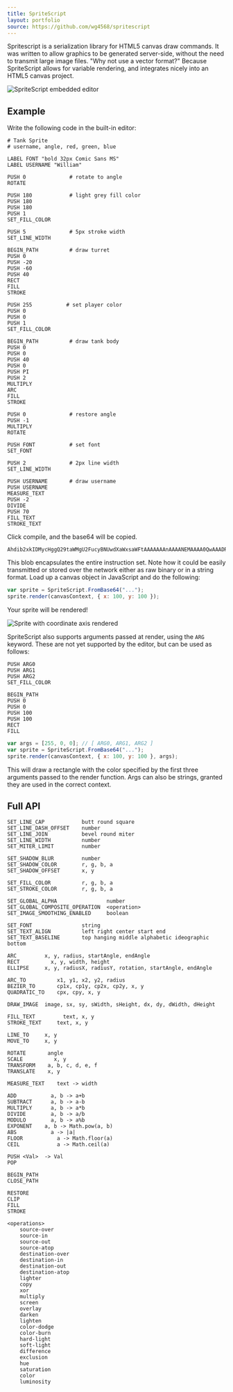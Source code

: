 ```yaml
---
title: SpriteScript
layout: portfolio
source: https://github.com/wg4568/spritescript
---
```


Spritescript is a serialization library for HTML5 canvas draw commands. It was written to allow graphics to be generated server-side, without the need to transmit large image files. "Why not use a vector format?" Because SpriteScript allows for variable rendering, and integrates nicely into an HTML5 canvas project.

![SpriteScript embedded editor](https://gardna.net/f/cdn/spritescript/editor.png)

## Example

Write the following code in the built-in editor:

```
# Tank Sprite
# username, angle, red, green, blue

LABEL FONT "bold 32px Comic Sans MS"
LABEL USERNAME "William"

PUSH 0              # rotate to angle
ROTATE

PUSH 180            # light grey fill color
PUSH 180
PUSH 180
PUSH 1
SET_FILL_COLOR

PUSH 5              # 5px stroke width
SET_LINE_WIDTH

BEGIN_PATH          # draw turret
PUSH 0
PUSH -20
PUSH -60
PUSH 40
RECT
FILL
STROKE

PUSH 255           # set player color
PUSH 0
PUSH 0
PUSH 1
SET_FILL_COLOR

BEGIN_PATH          # draw tank body
PUSH 0
PUSH 0
PUSH 40
PUSH 0
PUSH PI
PUSH 2
MULTIPLY
ARC
FILL
STROKE

PUSH 0              # restore angle
PUSH -1
MULTIPLY
ROTATE

PUSH FONT           # set font
SET_FONT

PUSH 2              # 2px line width
SET_LINE_WIDTH

PUSH USERNAME       # draw username
PUSH USERNAME
MEASURE_TEXT
PUSH -2
DIVIDE
PUSH 70
FILL_TEXT
STROKE_TEXT
```

Click compile, and the base64 will be copied.

```
Ahdib2xkIDMycHggQ29taWMgU2FucyBNUwdXaWxsaWFtAAAAAAAnAAAANEMAAAA0QwAAADRDAAAAgD8UAAAAoEAPLAAAAAAAAAAAoMEAAABwwgAAACBCHTAxAAAAf0MAAAAAAAAAAAAAAAAAgD8ULAAAAAAAAAAAAAAAAAAgQgAAAAAAANsPSUAAAAAAQAUcMDEAAAAAAAAAAIC/BScAAAAAABkAAAAAQA8AAACAPwAAAIA/KwAAAADABgAAAIxCIyQ=
```

This blob encapsulates the entire instruction set. Note how it could be easily transmitted or stored over the network either as raw binary or in a string format. Load up a canvas object in JavaScript and do the following:

```javascript
var sprite = SpriteScript.FromBase64("...");
sprite.render(canvasContext, { x: 100, y: 100 });
```

Your sprite will be rendered!

![Sprite with coordinate axis rendered](https://gardna.net/f/cdn/spritescript/william.png)

SpriteScript also supports arguments passed at render, using the `ARG` keyword. These are not yet supported by the editor, but can be used as follows:

```
PUSH ARG0
PUSH ARG1
PUSH ARG2
SET_FILL_COLOR

BEGIN_PATH
PUSH 0
PUSH 0
PUSH 100
PUSH 100
RECT
FILL
```

```javascript
var args = [255, 0, 0]; // [ ARG0, ARG1, ARG2 ]
var sprite = SpriteScript.FromBase64("...");
sprite.render(canvasContext, { x: 100, y: 100 }, args);
```

This will draw a rectangle with the color specified by the first three arguments passed to the render function. Args can also be strings, granted they are used in the correct context.

## Full API

```
SET_LINE_CAP            butt round square
SET_LINE_DASH_OFFSET    number
SET_LINE_JOIN           bevel round miter
SET_LINE_WIDTH          number
SET_MITER_LIMIT         number

SET_SHADOW_BLUR         number
SET_SHADOW_COLOR        r, g, b, a
SET_SHADOW_OFFSET       x, y

SET_FILL_COLOR          r, g, b, a
SET_STROKE_COLOR        r, g, b, a

SET_GLOBAL_ALPHA                number
SET_GLOBAL_COMPOSITE_OPERATION  <operation>
SET_IMAGE_SMOOTHING_ENABLED     boolean

SET_FONT                string
SET_TEXT_ALIGN          left right center start end
SET_TEXT_BASELINE       top hanging middle alphabetic ideographic bottom

ARC		    x, y, radius, startAngle, endAngle
RECT		  x, y, width, height
ELLIPSE		x, y, radiusX, radiusY, rotation, startAngle, endAngle

ARC_TO		    x1, y1, x2, y2, radius
BEZIER_TO	    cp1x, cp1y, cp2x, cp2y, x, y
QUADRATIC_TO	cpx, cpy, x, y

DRAW_IMAGE	image, sx, sy, sWidth, sHeight, dx, dy, dWidth, dHeight

FILL_TEXT	      text, x, y
STROKE_TEXT     text, x, y

LINE_TO		x, y
MOVE_TO		x, y

ROTATE		 angle
SCALE		   x, y
TRANSFORM	 a, b, c, d, e, f
TRANSLATE	 x, y

MEASURE_TEXT	text -> width

ADD		      a, b -> a+b
SUBTRACT	  a, b -> a-b
MULTIPLY	  a, b -> a*b
DIVIDE		  a, b -> a/b
MODULO		  a, b -> a%b
EXPONENT    a, b -> Math.pow(a, b)
ABS		      a -> |a|
FLOOR		    a -> Math.floor(a)
CEIL		    a -> Math.ceil(a)

PUSH <Val>  -> Val
POP

BEGIN_PATH
CLOSE_PATH

RESTORE
CLIP
FILL
STROKE

<operations>
    source-over
    source-in
    source-out
    source-atop
    destination-over
    destination-in
    destination-out
    destination-atop
    lighter
    copy
    xor
    multiply
    screen
    overlay
    darken
    lighten
    color-dodge
    color-burn
    hard-light
    soft-light
    difference
    exclusion
    hue
    saturation
    color
    luminosity
```
